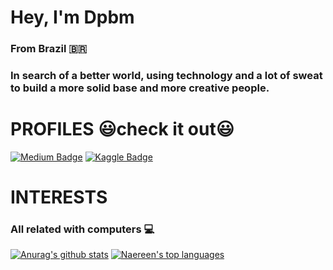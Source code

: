 <h1>Hey, I'm Dpbm</h1>
<h3>From Brazil 🇧🇷</h3>

<h3>In search of a better world, using technology and a lot of sweat to build a more solid base and more creative people.</h3>

<h1>PROFILES 😃check it out😃</h1>

[![Medium Badge](https://img.shields.io/badge/Medium-12100E?style=for-the-badge&logo=medium&logoColor=white)](https://dpbm.medium.com/) 
[![Kaggle Badge](https://img.shields.io/badge/Kaggle-20BEFF?style=for-the-badge&logo=Kaggle&logoColor=white)](https://www.kaggle.com/dpbmanalysis)  
<h1>INTERESTS</h1>
<h3>All related with computers 💻</h3> 
  
[![Anurag's github stats](https://github-readme-stats.vercel.app/api?username=Dpbm&theme=blue-green)](https://github.com/anuraghazra/github-readme-stats)
[![Naereen's top languages](https://github-readme-stats.vercel.app/api/top-langs/?username=Dpbm&theme=blue-green)](https://github.com/anuraghazra/github-readme-stats)
